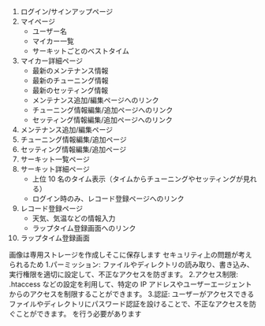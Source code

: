 1. ログイン/サインアップページ
2. マイページ
   - ユーザー名
   - マイカー一覧
   - サーキットごとのベストタイム
3. マイカー詳細ページ
   - 最新のメンテナンス情報
   - 最新のチューニング情報
   - 最新のセッティング情報
   - メンテナンス追加/編集ページへのリンク
   - チューニング情報編集/追加ページへのリンク
   - セッティング情報編集/追加ページへのリンク
4. メンテナンス追加/編集ページ
5. チューニング情報編集/追加ページ
6. セッティング情報編集/追加ページ
7. サーキット一覧ページ
8. サーキット詳細ページ
   - 上位 10 名のタイム表示（タイムからチューニングやセッティングが見れる）
   - ログイン時のみ、レコード登録ページへのリンク
9. レコード登録ページ
   - 天気、気温などの情報入力
   - ラップタイム登録画面へのリンク
10. ラップタイム登録画面

画像は専用ストレージを作成しそこに保存します
セキュリティ上の問題が考えられるため 1.パーミッション: ファイルやディレクトリの読み取り、書き込み、実行権限を適切に設定して、不正なアクセスを防ぎます。 2.アクセス制限: .htaccess などの設定を利用して、特定の IP アドレスやユーザーエージェントからのアクセスを制限することができます。 3.認証: ユーザーがアクセスできるファイルやディレクトリにパスワード認証を設けることで、不正なアクセスを防ぐことができます。
を行う必要があります

